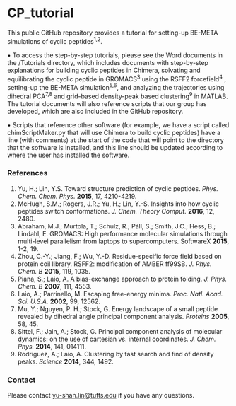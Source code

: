 # CP_tutorial
This public GitHub repository provides a tutorial for setting-up BE-META simulations of cyclic peptides<sup>1,2</sup>. 

•	To access the step-by-step tutorials, please see the Word documents in the /Tutorials directory, which includes documents with step-by-step explanations for building cyclic peptides in Chimera, solvating and equilibrating the cyclic peptide in GROMACS<sup>3</sup> using the RSFF2 forcefield<sup>4</sup> , setting-up the BE-META simulation<sup>5,6</sup>, and analyzing the trajectories using dihedral PCA<sup>7,8</sup> and grid-based density-peak based clustering<sup>9</sup> in MATLAB. The tutorial documents will also reference scripts that our group has developed, which are also included in the GitHub repository. 

•	Scripts that reference other software (for example, we have a script called chimScriptMaker.py that will use Chimera to build cyclic peptides) have a line (with comments) at the start of the code that will point to the directory that the software is installed, and this line should be updated according to where the user has installed the software.

### References
1. Yu, H.; Lin, Y.S. Toward structure prediction of cyclic peptides. <i>Phys. Chem. Chem. Phys.</i> <b>2015</b>, 17, 4210-4219.
2. McHugh, S.M.; Rogers, J.R.; Yu, H.; Lin, Y.-S. Insights into how cyclic peptides switch conformations. <i>J. Chem. Theory Comput.</i> <b>2016</b>, 12, 2480.
3. Abraham, M.J.; Murtola, T.; Schulz, R.; Páll, S.; Smith, J.C.; Hess, B.; Lindahl, E. GROMACS: High performance molecular simulations through multi-level parallelism from laptops to supercomputers. SoftwareX <b>2015</b>, 1-2, 19.
4. Zhou, C.-Y.; Jiang, F.; Wu, Y.-D. Residue-specific force field based on protein coil library. RSFF2: modification of AMBER ff99SB. <i>J. Phys. Chem. B</i> <b>2015</b>, 119, 1035.
5. Piana, S.; Laio, A. A bias-exchange approach to protein folding. <i>J. Phys. Chem. B</i> <b>2007</b>, 111, 4553.
6. Laio, A.; Parrinello, M. Escaping free-energy minima. <i>Proc. Natl. Acad. Sci. U.S.A.</i> <b>2002</b>, 99, 12562.
7. Mu, Y.; Nguyen, P. H.; Stock, G. Energy landscape of a small peptide revealed by dihedral angle principal component analysis. <i>Proteins</i> <b>2005</b>, 58, 45. 
8. Sittel, F.; Jain, A.; Stock, G. Principal component analysis of molecular dynamics: on the use of cartesian vs. internal coordinates. <i>J. Chem. Phys.</i> <b>2014</b>, 141, 014111.
9. Rodriguez, A.; Laio, A. Clustering by fast search and find of density peaks. <i>Science</i> <b>2014</b>, 344, 1492.

### Contact
Please contact yu-shan.lin@tufts.edu if you have any questions.
